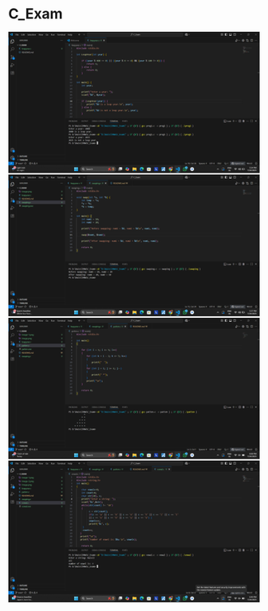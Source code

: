 # C_Exam

![alt text](image.png)
![alt text](image-1.png)
![alt text](image-2.png)
![alt text](image-3.png)